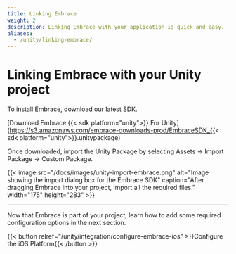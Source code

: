 ```yaml
---
title: Linking Embrace
weight: 2
description: Linking Embrace with your application is quick and easy.
aliases:
  - /unity/linking-embrace/
---
```


# Linking Embrace with your Unity project

To install Embrace, download our latest SDK.

[Download Embrace {{< sdk platform="unity">}} For Unity](https://s3.amazonaws.com/embrace-downloads-prod/EmbraceSDK_{{< sdk platform="unity">}}.unitypackage)

Once downloaded, import the Unity Package by selecting Assets → Import Package → Custom Package.

{{< image src="/docs/images/unity-import-embrace.png" alt="Image showing the import dialog box for the Embrace SDK" caption="After dragging Embrace into your project, import all the required files." width="175" height="283" >}}

---

Now that Embrace is part of your project, learn how to add some required configuration options in the next section.

{{< button relref="/unity/integration/configure-embrace-ios" >}}Configure the iOS Platform{{< /button >}}
